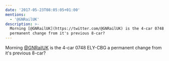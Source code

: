 ```yaml
---
date: '2017-05-23T08:05:05+01:00'
mentions:
  - '@GNRailUK'
description: >-
  Morning [@GNRailUK](https://twitter.com/@GNRailUK) is the 4-car 0748 ELY-CBG a
  permanent change from it's previous 8-car?
---
```

Morning [@GNRailUK](https://twitter.com/@GNRailUK) is the 4-car 0748 ELY-CBG a permanent change from it's previous 8-car?
